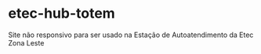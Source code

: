 # etec-hub-totem
Site não responsivo para ser usado na Estação de Autoatendimento da Etec Zona Leste
